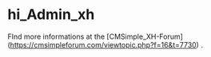 # hi_Admin_xh

FInd more informations at the [CMSimple_XH-Forum] (https://cmsimpleforum.com/viewtopic.php?f=16&t=7730) .
 
